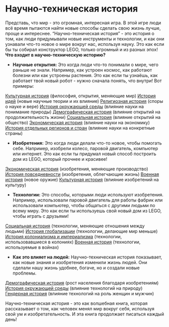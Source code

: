 # Научно-техническая история

Представь, что мир - это огромная, интересная игра. В этой игре люди всё время пытаются найти новые способы сделать свою жизнь лучше, проще и интереснее. “Научно-техническая история” - это история о том, как люди придумывали новые инструменты и технологии, и как они узнавали что-то новое о мире вокруг нас, используя науку.
Это как если бы ты собирал конструктор LEGO, только огромный и из разных эпох!
**Что входит в научно-техническую историю?**

- **Научные открытия:** Это когда люди что-то понимали о мире, чего раньше не знали. Например, как устроен космос, как работают болезни или как устроены растения. Это как если ты узнаёшь, как работает твой новый робот - нужно сначала понять, что внутри! Вот примеры:

[Культурная история](./culture.md) (философия, открытия, меняющие мир)
[История идей](./ideas.md) (новые научные теории и их влияние)
[Религиозная история](./culture.md) (споры о науке и вере)
[История окружающей среды](./environment.md) (влияние науки на понимание природы)
[Демографическая история](./demography.md) (влияние открытий на продолжительность жизни)
[Социальная история](./social.md) (влияние открытий на общество)
[Экономическая история](./economic.md) (влияние науки на экономику)
[История отдельных регионов и стран](./regions.md) (влияние науки на конкретные страны)


- **Изобретения:** Это когда люди делали что-то новое, чтобы помогать себе. Например, изобрели колесо, паровой двигатель, компьютер или интернет. Это как если ты придумал новый способ построить дом из LEGO, который прочнее и красивее!

[Экономическая история](./economic.md) (изобретения, меняющие производство)
[История повседневности](./commonLife.md) (изобретения, облегчающие жизнь)
[Военная история](./war.md) (новое оружие)
[Культурная история](./culture.md) (влияние изобретений на культуру)


- **Технологии:** Это способы, которыми люди используют изобретения. Например, использовали паровой двигатель для работы фабрик или использовали компьютер, чтобы общаться с другими людьми по всему миру. Это как если ты используешь свой новый дом из LEGO, чтобы играть с друзьями!

[Социальная история](./social.md) (технологии, меняющие отношения между людьми)
[История глобализации](./globalization.md) (технологии, делающие мир меньше)
[История колониализма и империализма](./colonializm.md) (технологии, использовавшиеся в колониях)
[Военная история](./war.md) (технологии, используемые в войнах)


- **Как это влияет на людей:** Научно-техническая история показывает, как новые знания и изобретения изменили жизнь людей. Они сделали нашу жизнь удобнее, богаче, но и создали новые проблемы.

[Демографическая история](./demography.md) (рост населения благодаря изобретениям)
[История окружающей среды](./environment.md) (влияние технологий на природу)
[Гендерная история](./genders.md) (влияние технологий на роль женщин и мужчин)



Научно-техническая история - это как волшебная книга, которая рассказывает о том, как человек менял мир вокруг себя, используя свой ум и изобретательность. И эта книга продолжает писаться каждый день!

